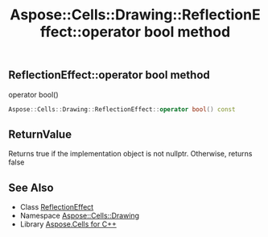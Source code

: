 ﻿---
title: Aspose::Cells::Drawing::ReflectionEffect::operator bool method
linktitle: operator bool
second_title: Aspose.Cells for C++ API Reference
description: 'Aspose::Cells::Drawing::ReflectionEffect::operator bool method. operator bool() in C++.'
type: docs
weight: 400
url: /cpp/aspose.cells.drawing/reflectioneffect/operator_bool/
---
## ReflectionEffect::operator bool method


operator bool()

```cpp
Aspose::Cells::Drawing::ReflectionEffect::operator bool() const
```


## ReturnValue

Returns true if the implementation object is not nullptr. Otherwise, returns false

## See Also

* Class [ReflectionEffect](../)
* Namespace [Aspose::Cells::Drawing](../../)
* Library [Aspose.Cells for C++](../../../)

